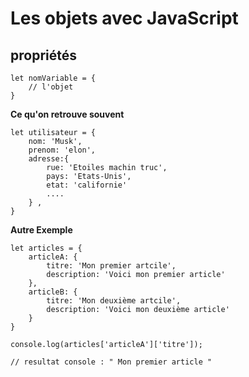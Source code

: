 # Les objets avec JavaScript


## propriétés

    let nomVariable = {
        // l'objet 
    }


**Ce qu'on retrouve souvent**

    let utilisateur = {
        nom: 'Musk',
        prenom: 'elon',
        adresse:{
            rue: 'Etoiles machin truc',
            pays: 'Etats-Unis',
            etat: 'californie'
            ....
        } ,
    }

**Autre Exemple**

    let articles = {
        articleA: {
            titre: 'Mon premier artcile',
            description: 'Voici mon premier article'
        },
        articleB: {
            titre: 'Mon deuxième artcile',
            description: 'Voici mon deuxième article'
        }
    }

    console.log(articles['articleA']['titre']);

    // resultat console : " Mon premier article "